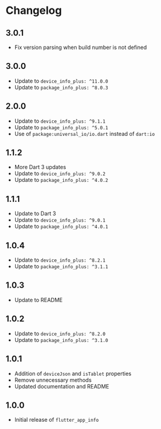 # Changelog

## 3.0.1

* Fix version parsing when build number is not defined

## 3.0.0

* Update to `device_info_plus: ^11.0.0`
* Update to `package_info_plus: ^8.0.3`

## 2.0.0

* Update to `device_info_plus: ^9.1.1`
* Update to `package_info_plus: ^5.0.1`
* Use of `package:universal_io/io.dart` instead of `dart:io`

## 1.1.2

* More Dart 3 updates
* Update to `device_info_plus: ^9.0.2`
* Update to `package_info_plus: ^4.0.2`

## 1.1.1

* Update to Dart 3
* Update to `device_info_plus: ^9.0.1`
* Update to `package_info_plus: ^4.0.1`

## 1.0.4

* Update to `device_info_plus: ^8.2.1`
* Update to `package_info_plus: ^3.1.1`

## 1.0.3

* Update to README

## 1.0.2

* Update to `device_info_plus: ^8.2.0`
* Update to `package_info_plus: ^3.1.0`

## 1.0.1

* Addition of `deviceJson` and `isTablet` properties
* Remove unnecessary methods
* Updated documentation and README

## 1.0.0

* Initial release of `flutter_app_info`
